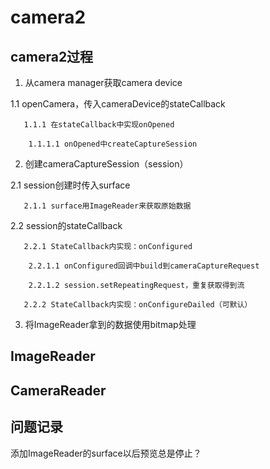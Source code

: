 # camera2

## camera2过程
1. 从camera manager获取camera device

 1.1 openCamera，传入cameraDevice的stateCallback

       1.1.1 在stateCallback中实现onOpened

        1.1.1.1 onOpened中createCaptureSession

2. 创建cameraCaptureSession（session）

 2.1 session创建时传入surface

       2.1.1 surface用ImageReader来获取原始数据

 2.2 session的stateCallback

       2.2.1 StateCallback内实现：onConfigured

        2.2.1.1 onConfigured回调中build到cameraCaptureRequest

        2.2.1.2 session.setRepeatingRequest，重复获取得到流

       2.2.2 StateCallback内实现：onConfigureDailed（可默认）

3. 将ImageReader拿到的数据使用bitmap处理


## ImageReader

## CameraReader


## 问题记录
添加ImageReader的surface以后预览总是停止？
